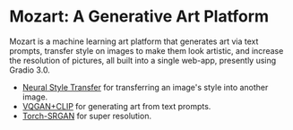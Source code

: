 # Mozart: A Generative Art Platform

Mozart is a machine learning art platform that generates art via text prompts, transfer style on images to make them look artistic, and increase the resolution of pictures, all built into a single web-app, presently using Gradio 3.0.

* [Neural Style Transfer](https://www.tensorflow.org/tutorials/generative/style_transfer) for transferring an image's style into another image.
* [VQGAN+CLIP](https://github.com/mfrashad/text2art) for generating art from text prompts.
* [Torch-SRGAN](https://deepai.org/machine-learning-model/torch-srgan) for super resolution.

